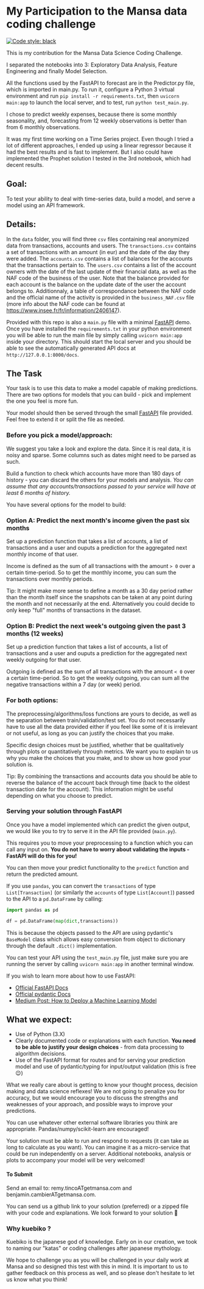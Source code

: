 # My Participation to the Mansa data coding challenge

[![Code style: black](https://img.shields.io/badge/code%20style-black-000000.svg)](https://github.com/psf/black)

This is my contribution for the Mansa Data Science Coding Challenge.

I separated the notebooks into 3: Exploratory Data Analysis, Feature Engineering and finally Model Selection.

All the functions used by the FastAPI to forecast are in the Predictor.py file, which is imported in main.py.
To run it, configure a Python 3 virtual environment and run `pip install -r requirements.txt`, then `uvicorn main:app` to launch the local server, and to test, run `python test_main.py`.

I chose to predict weekly expenses, because there is some monthly seasonality, and, forecasting from 12 weekly observations is better than from 6 monthly observations.

It was my first time working on a Time Series project. Even though I tried a lot of different approaches, I ended up using a linear regressor because it had the best results and is fast to implement. But I also could have implemented the Prophet solution I tested in the 3rd notebook, which had decent results.





## Goal:

To test your ability to deal with time-series data, build a model, and serve a model using an API framework.


## Details:

In the `data` folder, you will find three `csv` files containing real anonymized data from transactions, accounts and users. The `transactions.csv` contains a set of transactions with an amount (in eur) and the date of the day they were added. The `accounts.csv` contains a list of balances for the accounts that the transactions pertain to. The `users.csv` contains a list of the account owners with the date of the last update of their financial data, as well as the NAF code of the business of the user. Note that the balance provided for each account is the balance on the update date of the user the account belongs to. Additionnaly, a table of correspondance between the NAF code and the official name of the activity is provided in the `business_NAF.csv` file (more info about the NAF code can be found at https://www.insee.fr/fr/information/2406147).

Provided with this repo is also a `main.py` file with a minimal [FastAPI](https://fastapi.tiangolo.com/) demo. Once you have installed the `requirements.txt` in your python environment you will be able to run the main file by simply calling `uvicorn main:app` inside your directory. This should start the local server and you should be able to see the automatically generated API docs at `http://127.0.0.1:8000/docs`. 

## The Task

Your task is to use this data to make a model capable of making predictions. There are two options for models that you can build - pick and implement the one you feel is more fun. 

Your model should then be served through the small [FastAPI](https://fastapi.tiangolo.com/) file provided. Feel free to extend it or split the file as needed.

### Before you pick a model/approach:
We suggest you take a look and explore the data. Since it is real data, it is noisy and sparse. Some columns such as dates might need to be parsed as such. 

Build a function to check which accounts have more than 180 days of history - you can discard the others for your models and analysis. *You can assume that any accounts/transactions passed to your service will have at least 6 months of history.*

You have several options for the model to build:

### Option A: Predict the next month's income given the past six months

Set up a prediction function that takes a list of accounts, a list of transactions and a user and ouputs a prediction for the aggregated next monthly income of that user. 

Income is defined as the sum of all transactions with the amount `> 0` over a certain time-period. So to get the monthly income, you can sum the transactions over monthly periods. 

Tip: It might make more sense to define a month as a 30 day period rather than the month itself since the snapshots can be taken at any point during the month and not necessarily at the end. Alternatively you could decide to only keep "full" months of transactions in the dataset.  

### Option B: Predict the next week's outgoing given the past 3 months (12 weeks)

Set up a prediction function that takes a list of accounts, a list of transactions and a user and ouputs a prediction for the aggregated next weekly outgoing for that user. 

Outgoing is defined as the sum of all transactions with the amount `< 0` over a certain time-period. So to get the weekly outgoing, you can sum all the negative transactions within a 7 day (or week) period.


### For both options:

The preprocessing/algorithms/loss functions are yours to decide, as well as the separation between train/validation/test set. You do not necessarily have to use all the data provided either if you feel like some of it is irrelevant or not useful, as long as you can justify the choices that you make.

Specific design choices must be justified, whether that be qualitatively through plots or quantitatively through metrics. We want you to explain to us why you make the choices that you make, and to show us how good your solution is.

Tip: By combining the transactions and accounts data you should be able to reverse the balance of the account back through time (back to the oldest transaction date for the account). This information might be useful depending on what you choose to predict.


### Serving your solution through FastAPI

Once you have a model implemented which can predict the given output, we would like you to try to serve it in the API file provided (`main.py`).
 
This requires you to move your preprocessing to a function which you can call any input on. **You do not have to worry about validating the inputs - FastAPI will do this for you!**

You can then move your predict functionality to the `predict` function and return the predicted amount.
 

If you use `pandas`, you can convert the `transactions`  of type `List[Transaction]` (or similarly the `accounts` of type `List[Account]`)  passed to the API to a `pd.DataFrame` by calling:

```python
import pandas as pd 

df = pd.DataFrame(map(dict,transactions))
``` 

This is because the objects passed to the API are using pydantic's `BaseModel` class which allows easy conversion from object to dictionary through the default `.dict()` implementation.

You can test your API using the `test_main.py` file, just make sure you are running the server by calling `uvicorn main:app` in another terminal window.

If you wish to learn more about how to use FastAPI:

- [Official FastAPI Docs](https://fastapi.tiangolo.com/)
- [Official pydantic Docs](https://pydantic-docs.helpmanual.io/)
- [Medium Post: How to Deploy a Machine Learning Model](https://towardsdatascience.com/how-to-deploy-a-machine-learning-model-dc51200fe8cf)

## What we expect:

- Use of Python (3.X)
- Clearly documented code or explanations with each function. **You need to be able to justify your design choices** - from data processing to algorithm decisions.
- Use of the FastAPI format for routes and for serving your prediction model and use of pydantic/typing for input/output validation (this is free 😉)

What we really care about is getting to know your thought process, decision making and data science reflexes! 
We are not going to penalize you for accuracy, but we would encourage you to discuss the strengths and weaknesses of your approach, and possible ways to improve your predictions.

You can use whatever other external software libraries you think are appropriate. Pandas/numpy/scikit-learn are encouraged!

Your solution must be able to run and respond to requests (it can take as long to calculate as you want). You can imagine it as a micro-service that could be run independently on a server. Additional notebooks, analysis or plots to accompany your model will be very welcomed!


#### To Submit

Send an email to: remy.tincoATgetmansa.com and benjamin.cambierATgetmansa.com. 

You can send us a github link to your solution (preferred) or a zipped file with your code and explanations.
We look forward to your solution 🙂

### Why kuebiko ?

Kuebiko is the japanese god of knowledge. Early on in our creation, we took to naming our "katas" or coding challenges after japanese mythology. 

We hope to challenge you as you will be challenged in your daily work at Mansa and so designed this test with this in mind. It is important to us to gather feedback on this process as well, and so please don't hesitate to let us know what you think!
